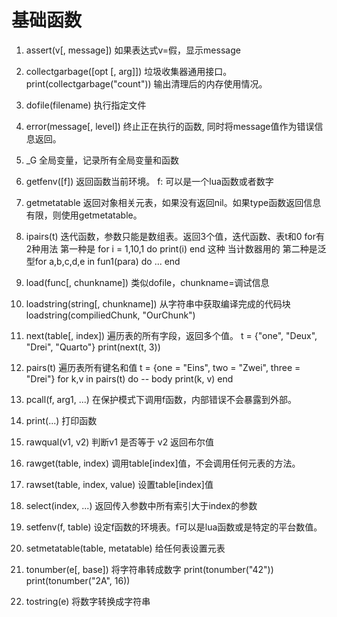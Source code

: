 基础函数
===========

1. assert(v[, message])
如果表达式v=假，显示message

2. collectgarbage([opt [, arg]])
垃圾收集器通用接口。
print(collectgarbage("count")) 输出清理后的内存使用情况。

3. dofile(filename)
执行指定文件

4. error(message[, level])
终止正在执行的函数, 同时将message值作为错误信息返回。

5. _G
全局变量，记录所有全局变量和函数

6. getfenv([f])
返回函数当前环境。
f: 可以是一个lua函数或者数字

7. getmetatable
返回对象相关元表，如果没有返回nil。如果type函数返回信息有限，则使用getmetatable。

8. ipairs(t)
迭代函数，参数只能是数组表。返回3个值，迭代函数、表t和0
for有2种用法
第一种是 for i = 1,10,1 do print(i) end 这种 当计数器用的
第二种是泛型for a,b,c,d,e in fun1(para) do ... end

9. load(func[, chunkname])
类似dofile，chunkname=调试信息

10. loadstring(string[, chunkname])
从字符串中获取编译完成的代码块
loadstring(compiliedChunk, "OurChunk")

11. next(table[, index])
遍历表的所有字段，返回多个值。
t = {"one", "Deux", "Drei", "Quarto"}
print(next(t, 3))

12. pairs(t)
遍历表所有键名和值
t = {one = "Eins", two = "Zwei", three = "Drei"}
for k,v in pairs(t) do
-- body
  print(k, v)
end

13. pcall(f, arg1, ...)
在保护模式下调用f函数，内部错误不会暴露到外部。

14. print(...)
打印函数

15. rawqual(v1, v2)
判断v1 是否等于 v2 返回布尔值

16. rawget(table, index)
调用table[index]值，不会调用任何元表的方法。

17. rawset(table, index, value)
设置table[index]值

18. select(index, ...)
返回传入参数中所有索引大于index的参数

19. setfenv(f, table)
设定f函数的环境表。f可以是lua函数或是特定的平台数值。

20. setmetatable(table, metatable)
给任何表设置元表

21. tonumber(e[, base])
将字符串转成数字
print(tonumber("42"))
print(tonumber("2A", 16))

22. tostring(e)
将数字转换成字符串




